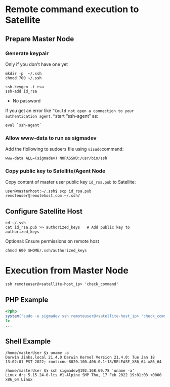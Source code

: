 # Remote command execution to Satellite

## Prepare Master Node

### Generate keypair

Only if you don't have one yet

```
mkdir -p  ~/.ssh
chmod 700 ~/.ssh
```

```
ssh-keygen -t rsa
ssh-add id_rsa
```

- No password

If you get an error like `“Could not open a connection to your authentication agent.”`start “ssh-agent” as:

```
eval `ssh-agent`
```

### Allow www-data to run as sigmadev

Add the flollowing to sudoers file using `visudo`command:

`www-data ALL=(sigmadev) NOPASSWD:/usr/bin/ssh`

### Copy public key to Satellite/Agent Node

Copy content of master user public key `id_rsa.pub` to Satellite:

`user@masterhost:~/.ssh$ scp id_rsa.pub remoteuser@remotehost.com:~/.ssh/`

## Configure Satellite Host

```
cd ~/.ssh
cat id_rsa.pub >> authorized_keys   # Add public key to authorized_keys
```

Optional: Ensure permissions on remote host

`chmod 600 $HOME/.ssh/authorized_keys`

# Execution from Master Node

`ssh remoteuser@<satellite-host_ip> 'check_command'`

## PHP Example

```php
<?php
system("sudo -u sigmadev ssh remoteuser@<satellite-host_ip> 'check_command'");
?>
...
```

## Shell Example

```
/home/masterUser $❯ uname -a
Darwin Jinks.local 21.4.0 Darwin Kernel Version 21.4.0: Tue Jan 18 13:02:01 PST 2022; root:xnu-8020.100.406.0.1~18/RELEASE_X86_64 x86_64

/home/masterUser $❯ ssh sigmadev@192.168.60.78 'uname -a'
Linux drs 5.15.24-0-lts #1-Alpine SMP Thu, 17 Feb 2022 19:01:03 +0000 x86_64 Linux
```

